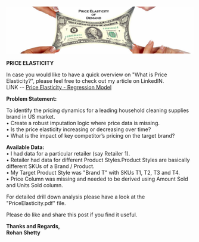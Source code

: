 ![alt text](pe.jpg "Price Elasticity")

<b>PRICE ELASTICITY</b><br>

In case you would like to have a quick overview on "What is Price Elasticity?", please feel free to check out my article on LinkedIN.<br>
LINK -- <a href="https://www.linkedin.com/in/rohanvshetty/detail/recent-activity/posts/">Price Elasticity - Regression Model</a>

<b>Problem Statement:</b><br>

To identify the pricing dynamics for a leading household cleaning supplies brand in US market.<br>
•	Create a robust imputation logic where price data is missing.<br>
•	Is the price elasticity increasing or decreasing over time?<br>
•	What is the impact of key competitor’s pricing on the target brand?<br>
 
<b>Available Data:</b><br>
•	I had data for a particular retailer (say Retailer 1).<br>
•	Retailer had data for different Product Styles.Product Styles are basically different SKUs of a Brand / Product.<br>
•	My Target Product Style was "Brand T" with SKUs T1, T2, T3 and T4.<br>
•	Price Column was missing and needed to be derived using Amount Sold and Units Sold column.<br>

For detailed drill down analysis please have a look at the "PriceElasticity.pdf" file.<br>

Please do like and share this post if you find it useful.<br>

<b>Thanks and Regards,<br>
Rohan Shetty</b>
